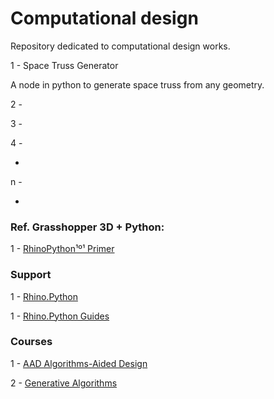 # Computational design

Repository dedicated to computational design works.

1 - Space Truss Generator

A node in python to generate space truss from any geometry.

2 - 

3 - 

4 -

-

n - 

-




### Ref. Grasshopper 3D + Python:



1 - [RhinoPython¹º¹ Primer](https://www.rhino3d.com/download/IronPython/5.0/RhinoPython101)

### Support

1 - [Rhino.Python](https://developer.rhino3d.com/guides/#rhinopython)

1 - [Rhino.Python Guides](https://developer.rhino3d.com/guides/rhinopython/)

### Courses

1 - [AAD Algorithms-Aided Design](https://github.com/renatogcruz/computational-design/tree/master/basic/AAD_Algorithms_Aided_Design)

2 - [Generative Algorithms](http://morphogenesism.com/wp/generative-algorithms/)
